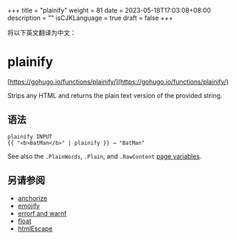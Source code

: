 +++
title = "plainify"
weight = 81
date = 2023-05-18T17:03:08+08:00
description = ""
isCJKLanguage = true
draft = false
+++

将以下英文翻译为中文：
# plainify

[https://gohugo.io/functions/plainify/](https://gohugo.io/functions/plainify/)

Strips any HTML and returns the plain text version of the provided string.

## 语法

```
plainify INPUT
{{ "<b>BatMan</b>" | plainify }} → "BatMan"
```

See also the `.PlainWords`, `.Plain`, and `.RawContent` [page variables](https://gohugo.io/variables/page/).

## 另请参阅

- [anchorize](https://gohugo.io/functions/anchorize/)
- [emojify](https://gohugo.io/functions/emojify/)
- [errorf and warnf](https://gohugo.io/functions/errorf/)
- [float](https://gohugo.io/functions/float/)
- [htmlEscape](https://gohugo.io/functions/htmlescape/)
